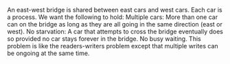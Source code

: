 An east-west bridge is shared between east cars and west cars. Each car is a process. We want the following to hold:
Multiple cars: More than one car can on the bridge as long as they are all going in the same direction (east or west).
No starvation: A car that attempts to cross the bridge eventually does so provided no car stays forever in the bridge.
No busy waiting.
This problem is like the readers-writers problem except that multiple writes can be ongoing at the same time.
